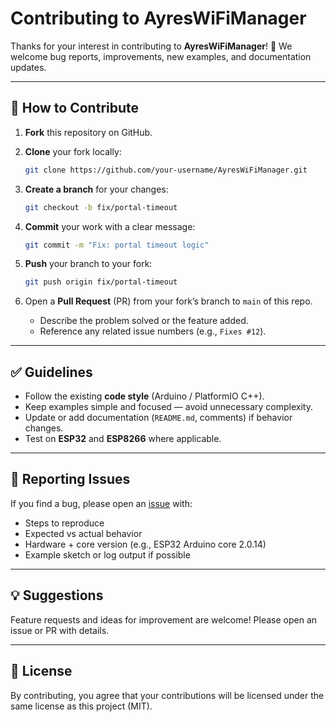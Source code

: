 # Contributing to AyresWiFiManager

Thanks for your interest in contributing to **AyresWiFiManager**! 🎉
We welcome bug reports, improvements, new examples, and documentation updates.

---

## 🚀 How to Contribute

1. **Fork** this repository on GitHub.

2. **Clone** your fork locally:

   ```bash
   git clone https://github.com/your-username/AyresWiFiManager.git
   ```

3. **Create a branch** for your changes:

   ```bash
   git checkout -b fix/portal-timeout
   ```

4. **Commit** your work with a clear message:

   ```bash
   git commit -m "Fix: portal timeout logic"
   ```

5. **Push** your branch to your fork:

   ```bash
   git push origin fix/portal-timeout
   ```

6. Open a **Pull Request** (PR) from your fork’s branch to `main` of this repo.

   * Describe the problem solved or the feature added.
   * Reference any related issue numbers (e.g., `Fixes #12`).

---

## ✅ Guidelines

* Follow the existing **code style** (Arduino / PlatformIO C++).
* Keep examples simple and focused — avoid unnecessary complexity.
* Update or add documentation (`README.md`, comments) if behavior changes.
* Test on **ESP32** and **ESP8266** where applicable.

---

## 🐛 Reporting Issues

If you find a bug, please open an [issue](https://github.com/ayresnet/AyresWiFiManager/issues) with:

* Steps to reproduce
* Expected vs actual behavior
* Hardware + core version (e.g., ESP32 Arduino core 2.0.14)
* Example sketch or log output if possible

---

## 💡 Suggestions

Feature requests and ideas for improvement are welcome!
Please open an issue or PR with details.

---

## 📜 License

By contributing, you agree that your contributions will be licensed under the same license as this project (MIT).
